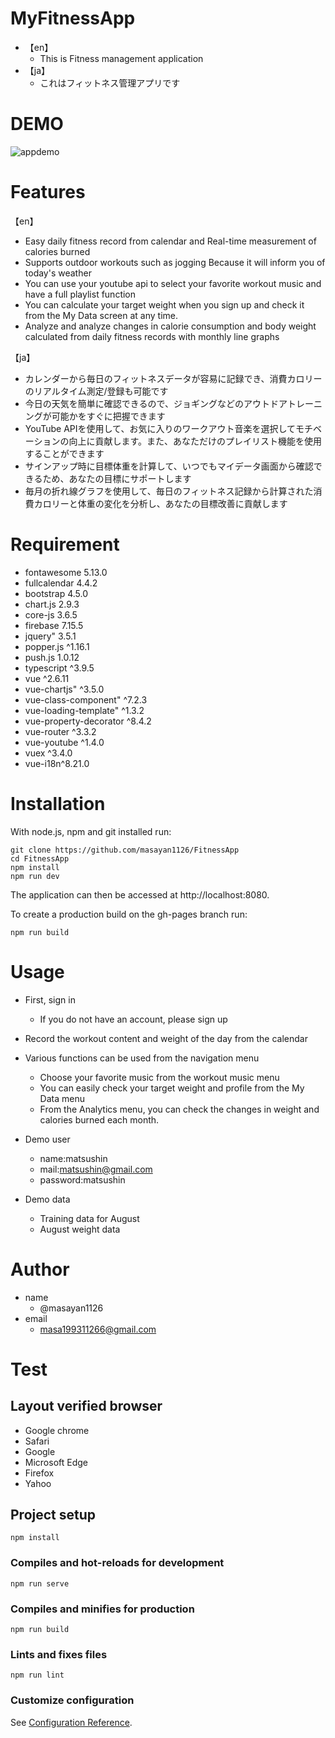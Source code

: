 # MyFitnessApp
- 【en】
  - This is Fitness management application
- 【ja】
  - これはフィットネス管理アプリです

# DEMO
![appdemo](https://user-images.githubusercontent.com/67567293/89637092-a4f6c400-d8e4-11ea-92bd-0045bdb5e84b.gif)

# Features
【en】
- Easy daily fitness record from calendar and Real-time measurement of calories burned
- Supports outdoor workouts such as jogging Because it will inform you of today's weather
- You can use your youtube api to select your favorite workout music and have a full playlist function
- You can calculate your target weight when you sign up and check it from the My Data screen at any time.
- Analyze and analyze changes in calorie consumption and body weight calculated from daily fitness records with monthly line graphs

【ja】
- カレンダーから毎日のフィットネスデータが容易に記録でき、消費カロリーのリアルタイム測定/登録も可能です
- 今日の天気を簡単に確認できるので、ジョギングなどのアウトドアトレーニングが可能かをすぐに把握できます
- YouTube APIを使用して、お気に入りのワークアウト音楽を選択してモチベーションの向上に貢献します。また、あなただけのプレイリスト機能を使用することができます
- サインアップ時に目標体重を計算して、いつでもマイデータ画面から確認できるため、あなたの目標にサポートします
- 毎月の折れ線グラフを使用して、毎日のフィットネス記録から計算された消費カロリーと体重の変化を分析し、あなたの目標改善に貢献します

# Requirement
- fontawesome 5.13.0
- fullcalendar 4.4.2
- bootstrap 4.5.0
- chart.js 2.9.3
- core-js 3.6.5
- firebase 7.15.5
- jquery" 3.5.1
- popper.js ^1.16.1
- push.js 1.0.12
- typescript ^3.9.5
- vue ^2.6.11
- vue-chartjs" ^3.5.0
- vue-class-component" ^7.2.3
- vue-loading-template" ^1.3.2
- vue-property-decorator ^8.4.2
- vue-router ^3.3.2
- vue-youtube ^1.4.0
- vuex ^3.4.0
- vue-i18n^8.21.0

# Installation
With node.js, npm and git installed run:

```
git clone https://github.com/masayan1126/FitnessApp
cd FitnessApp
npm install
npm run dev
```
The application can then be accessed at http://localhost:8080.

To create a production build on the gh-pages branch run:
```
npm run build
```

# Usage
- First, sign in
  - If you do not have an account, please sign up
- Record the workout content and weight of the day from the calendar
- Various functions can be used from the navigation menu
  - Choose your favorite music from the workout music menu
  - You can easily check your target weight and profile from the My Data menu
  - From the Analytics menu, you can check the changes in weight and calories burned each month.

- Demo user
  - name:matsushin
  - mail:matsushin@gmail.com
  - password:matsushin

- Demo data
  - Training data for August
  - August weight data

# Author
- name
  - @masayan1126
- email
  - masa199311266@gmail.com

# Test

## Layout verified browser
- Google chrome
- Safari
- Google
- Microsoft Edge
- Firefox 
- Yahoo

## Project setup
```
npm install
```

### Compiles and hot-reloads for development
```
npm run serve
```

### Compiles and minifies for production
```
npm run build
```

### Lints and fixes files
```
npm run lint
```

### Customize configuration
See [Configuration Reference](https://cli.vuejs.org/config/).